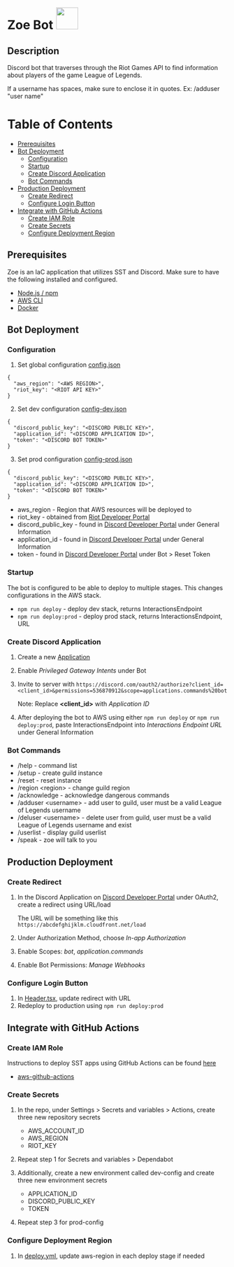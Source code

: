 # Zoe Bot <img src=favicon.ico width="50" height="50">

## Description

Discord bot that traverses through the Riot Games API to find information about players of the game League of Legends.

If a username has spaces, make sure to enclose it in quotes. Ex: /adduser "user name"

# Table of Contents

- [Prerequisites](#prerequisites)
- [Bot Deployment](#bot-deployment)
  - [Configuration](#configuration)
  - [Startup](#startup)
  - [Create Discord Application](#create-discord-application)
  - [Bot Commands](#bot-commands)
- [Production Deployment](#production-deployment)
  - [Create Redirect](#create-redirect)
  - [Configure Login Button](#configure-login-button)
- [Integrate with GitHub Actions](#integrate-with-github-actions)
  - [Create IAM Role](#create-iam-role)
  - [Create Secrets](#create-secrets)
  - [Configure Deployment Region](#configure-deployment-region)

## Prerequisites

Zoe is an IaC application that utilizes SST and Discord. Make sure to have the following installed and configured.

- [Node.js / npm](https://docs.npmjs.com/downloading-and-installing-node-js-and-npm)
- [AWS CLI](https://docs.aws.amazon.com/cli/latest/userguide/cli-chap-getting-started.html)
- [Docker](https://docs.docker.com/engine/install)

## Bot Deployment

### Configuration

1. Set global configuration [config.json](configs/config.json)

```
{
  "aws_region": "<AWS REGION>",
  "riot_key": "<RIOT API KEY>"
}
```

2. Set dev configuration [config-dev.json](configs/config-dev.json)

```
{
  "discord_public_key": "<DISCORD PUBLIC KEY>",
  "application_id": "<DISCORD APPLICATION ID>",
  "token": "<DISCORD BOT TOKEN>"
}
```

3. Set prod configuration [config-prod.json](configs/config-prod.json)

```
{
  "discord_public_key": "<DISCORD PUBLIC KEY>",
  "application_id": "<DISCORD APPLICATION ID>",
  "token": "<DISCORD BOT TOKEN>"
}
```

- aws_region - Region that AWS resources will be deployed to
- riot_key - obtained from [Riot Developer Portal](https://developer.riotgames.com/)
- discord_public_key - found in [Discord Developer Portal](https://discord.com/developers/applications) under General Information
- application_id - found in [Discord Developer Portal](https://discord.com/developers/applications) under General Information
- token - found in [Discord Developer Portal](https://discord.com/developers/applications) under Bot > Reset Token

### Startup

The bot is configured to be able to deploy to multiple stages. This changes configurations in the AWS stack.

- `npm run deploy` - deploy dev stack, returns InteractionsEndpoint
- `npm run deploy:prod` - deploy prod stack, returns InteractionsEndpoint, URL

### Create Discord Application

1. Create a new [Application](https://discord.com/developers/applications)
2. Enable _Privileged Gateway Intents_ under Bot
3. Invite to server with `https://discord.com/oauth2/authorize?client_id=<client_id>&permissions=536870912&scope=applications.commands%20bot`

   Note: Replace **<client_id>** with _Application ID_

4. After deploying the bot to AWS using either `npm run deploy` or `npm run deploy:prod`, paste InteractionsEndpoint into _Interactions Endpoint URL_ under General Information

### Bot Commands

- /help - command list
- /setup - create guild instance
- /reset - reset instance
- /region \<region> - change guild region
- /acknowledge - acknowledge dangerous commands
- /adduser \<username> - add user to guild, user must be a valid League of Legends username
- /deluser \<username> - delete user from guild, user must be a valid League of Legends username and exist
- /userlist - display guild userlist
- /speak - zoe will talk to you

## Production Deployment

### Create Redirect

1. In the Discord Application on [Discord Developer Portal](https://discord.com/developers/applications) under OAuth2, create a redirect using URL/load

   The URL will be something like this `https://abcdefghijklm.cloudfront.net/load`

2. Under Authorization Method, choose _In-app Authorization_
3. Enable Scopes: _bot_, _application.commands_
4. Enable Bot Permissions: _Manage Webhooks_

### Configure Login Button

1. In [Header.tsx](/packages/frontend/app/components/Header.tsx), update redirect with URL
2. Redeploy to production using `npm run deploy:prod`

## Integrate with GitHub Actions

### Create IAM Role

Instructions to deploy SST apps using GitHub Actions can be found [here](https://docs.sst.dev/going-to-production#deploy-from-github-actions)

- [aws-github-actions](https://github.com/bryxli/aws-github-actions)

### Create Secrets

1. In the repo, under Settings > Secrets and variables > Actions, create three new repository secrets

   - AWS_ACCOUNT_ID
   - AWS_REGION
   - RIOT_KEY

2. Repeat step 1 for Secrets and variables > Dependabot

3. Additionally, create a new environment called dev-config and create three new environment secrets

   - APPLICATION_ID
   - DISCORD_PUBLIC_KEY
   - TOKEN

4. Repeat step 3 for prod-config

### Configure Deployment Region

1. In [deploy.yml](.github/workflows/deploy.yml), update aws-region in each deploy stage if needed
